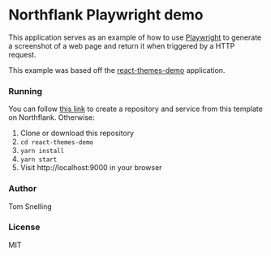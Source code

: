 # Northflank Playwright demo

This application serves as an example of how to use [Playwright](https://playwright.dev/) to generate a screenshot of a web page and return it when triggered by a HTTP request.

This example was based off the [react-themes-demo](https://github.com/northflank-examples/react-themes-demo) application.

### Running

You can follow [this link](https://app.northflank.com/s/project/create/template-service) to create a repository and service from this template on Northflank. Otherwise:

1. Clone or download this repository
2. `cd react-themes-demo`
3. `yarn install`
4. `yarn start`
5. Visit http://localhost:9000 in your browser

### Author

Tom Snelling

### License

MIT
